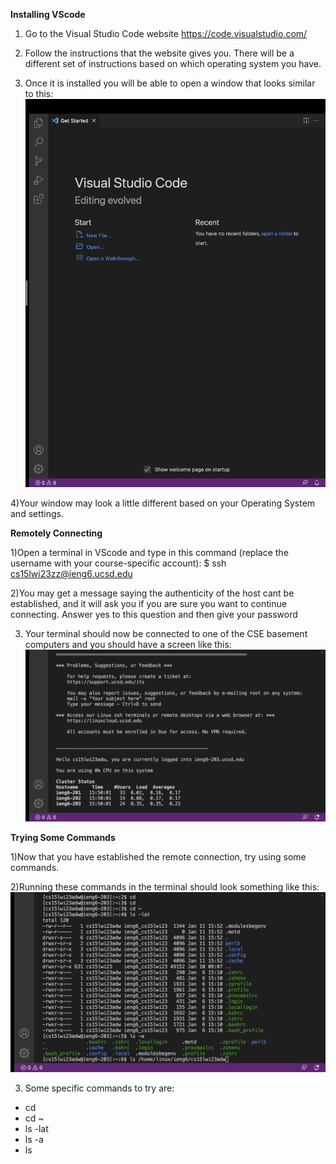 **Installing VScode**

1) Go to the Visual Studio Code website https://code.visualstudio.com/

2) Follow the instructions that the website gives you. There will be a different set of instructions based on which operating system you have. 

3) Once it is installed you will be able to open a window that looks similar to this:
![Image](vscode.png)

4)Your window may look a little different based on your Operating System and settings.

**Remotely Connecting**

1)Open a terminal in VScode and type in this command (replace the username with your course-specific account): $ ssh cs15lwi23zz@ieng6.ucsd.edu

2)You may get a message saying the authenticity of the host cant be established, and it will ask you if you are sure you want to continue connecting. Answer yes to this question and then give your password

3) Your terminal should now be connected to one of the CSE basement computers and you should have a screen like this:
![Image](remote.png)

**Trying Some Commands**

1)Now that you have established the remote connection, try using some commands. 

2)Running these commands in the terminal should look something like this:
![Image](terminal.png)

3) Some specific commands to try are:
- cd
- cd ~
- ls -lat
- ls -a
- ls <directory>
  
  
